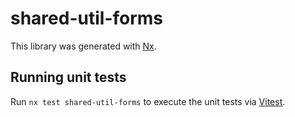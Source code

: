 # shared-util-forms

This library was generated with [Nx](https://nx.dev).

## Running unit tests

Run `nx test shared-util-forms` to execute the unit tests via [Vitest](https://vitest.dev/).
